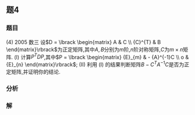 ## 题4
### 题目
(4) 2005 数三 设$D = \lbrack  \begin{matrix} A & C \\  {C}^{T} & B \end{matrix}\rbrack$为正定矩阵,其中$A, B$分别为$m$阶,$n$阶对称矩阵,$C$为$m \times  n$矩阵. (I) 计算${P}^{T}{DP}$,其中$P = \lbrack  \begin{matrix} {E}_{m} &  - {A}^{-1}C \\  o & {E}_{n} \end{matrix}\rbrack$; (II) 利用 (I) 的结果判断矩阵$B - {C}^{T}{A}^{-1}C$是否为正定矩阵,并证明你的结论.
### 分析

### 解